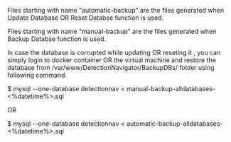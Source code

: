 Files starting with name "automatic-backup" are the files generated when Update Database OR Reset Databse function is used.

Files starting with name "manual-backup" are the files generated when Backup Databse function is used.

In case the database is corrupted while updating OR reseting it , you can simply login to docker container OR the virtual machine and restore the database from /var/www/DetectionNavigator/BackupDBs/ folder using following command.

$ mysql --one-database detectionnav < manual-backup-alldatabases-<%datetime%>.sql

OR 

$ mysql --one-database detectionnav < automatic-backup-alldatabases-<%datetime%>.sql

